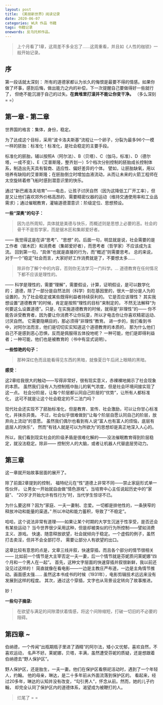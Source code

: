 ```yaml
---
layout: post
title: 《美丽新世界》阅读记录
date: 2020-06-07
categories: WLR 作品 书籍 
tags: 书籍记录
onewords: 反乌托邦作品。
---
```


> 上个月看了1章，这周差不多全忘了……这周重看，并且如《人性的枷锁》一般开始记录。

## 序

第一段话就太深刻： 所有的道德家都认为长久的悔恨是最要不得的情感。如果你做了坏事，感到后悔，做出能力之内的补偿，下一次提醒自己要做得好一些就行了，
但绝不能沉溺于自己的过失。**在粪堆里打滚并不能让你变干净。** （多么深刻 = =）

## 第一章 - 第二章

世界国的格言：集体，身份，稳定。

为了达成这个目标，采用“波卡洛夫斯基”流程让一个卵子，分裂为最多96个一模一样的胚胎：标准化！标准化，是社会稳定的主要手段。

标准化的胚胎，辅以按照A（阿尔法）、B（贝塔）、C（伽马，标准）、D（德尔塔，一成不变）、E（艾普斯隆，整齐划一）5个档次分别控制的胚胎成长控制体系，制造出先天具有智商、适应性、偏好差异的个体。
譬如，让胚胎缺氧，用以培养有缺陷的艾普斯隆；在胚胎倒立时增加血液流动，从而让未来的火箭工程师在太空旋转着修飞船时感到潜意识里的快乐。

通过“新巴甫洛夫培育”——电击，让孩子讨厌自然（因为这降低工厂开工率），但是又让他们喜欢郊外价格高昂的、需要精密仪器的运动（维持交通使用率和工业品需求）；通过催眠教育，灌输道德潜意识：阶级定位、思想预设。

**一些“深奥”的句子：**

> 因为总所周知，具体就是美德与快乐，而概述则是思想上必要的恶。社会的骨干不是哲学家，而是锯木匠和集邮爱好者。 

—— 我觉得这是在讲“思考”、“思想” 的。后面一句，明显就是说，社会需要的是工作者（锯木匠）和消费者（集邮爱好者），而思考者（哲学家）不应该成为主流。
回到第一句，“具体”也就是直接的行为，而“概述”则需要思考。
总的来说，对于一个“稳定”社会而言，大家好好工作消费就是了，不要想太多……

> 除非你了解个中的内容，否则你无法学习一门科学。... 道德教育在任何情况下都不应该是理性的。

—— 科学是理性的，需要“理解”，需要假设，计算，证明假设，是可以数学化的；
道德，除了一部分是自然法则（科学）刻在基因里的，很大一部分是人为的设置的，为了社会稳定或某些既得利益者持续获利的。
它是否应该理性？ 其实我想设置“道德教育”的时候，肯定是按照“理性的目标”来制定的，
不然无法解释“为何要这么设置道德”。只是，在实施道德教育的时候，就得是“非理性”的——
你不能告诉受教育者，因为要让你消费不让你玩耍，所以才电击你让你喜欢精密运动、讨厌自然。
它需要隐瞒目的，那必须得“非理性”教育。
进一步的，我们看到书中，对阿尔法而言，他们是切切实实知道这个道德教育的本质的，
那为什么他们自己不是感到恶心恐惧，反而是佩服得五体投地呢？ 
一种可能，他们是即得利益者；一种可能，他们也是被教育的（书中有显式说明）。

**一些惊艳的句子：**

> 那种深红色而且能看得见东西的黑暗，就像夏日午后闭上眼睛的黑暗。

**感受**：

这2章给我很大的触动——写得非常好，很有现实意义，赤裸裸地揭示了社会现象的本质。
虽然我们没有人为控制瓶中胎儿的氧气浓度，但是社会环境间接实现了这一点。
社会分阶层，让每个阶层都认同自己阶层的“优势”，让所有人都标准化，
这可不就是让这个社会稳定的不二法门吗？

现代社会还实现不了胚胎标准化，但是教育、宣传、社会激励，可以让你甘心标准化，并抹杀异类。
不过，社会似乎很难做到“让每个阶层自愿认同自己的阶层，放弃向上流动”的意愿。
虽然我们偶尔也看到有人说“富人也有富人的烦恼，底层有底层人的快乐”，
然而“有钱人就是可以为所欲为”的思想却是真正地深入人心的。

所以，我们看到现实社会的阶级矛盾是很难化解的——没法催眠教育得到阶层稳定，就没法稳定。除非——
控制穷人的大脑，或者让机器人代替底层劳动力。

## 第三章

这一章就开始故事层面的展开了。

除了前面2章提到的控制， 福特纪元在“性”道德上非常不同——禁止家庭形式单一性伙伴，
让男女一开始就自由做“情色游戏”。当培育中心主任说起历史中的“家庭”、
“20岁才开始允许有性行为”时，当代学生惊讶不已。

为什么要这样？因为“家庭、一夫一妻制、恋爱。一切都是排他性的，一条狭窄的释放冲动和能量的渠道。”
所以冲动和能力蓄积，导致了“不稳定”。

哈哈，这个说法非常有道理——如果让某个时期的大学生沉迷于性享受，是否还会有某些运动？
当今世界很少采用这种，但是却被类似的行为所控制——譬如消费主义、游戏。
快速、随意释放欲望，社会就倾向于稳定。一个虚假的例子，虽然打击卖淫，但并不会全部打尽，
需要让部分人有欲望的出口。

这章比较有意思的点是，文章三线并叙，快速穿插，而且各个部分的情节很相关——
比如前一个情节是大主宰否定一夫一妻，后一个情节就是芬妮质问莱妮娜“四个月和一个男人在一起”。
首先，这种文字层面的快速穿插并叙很新鲜，我以前还没见过这样的！
简直就像在看电影——一边是主教庄严布道，一边是主角情节推动。画面感太强…… 
虽然这本书成书的时候（1931年），电影剪辑技术远远来没有发展到这样的程度。
其次，通过这个穿插，文字也从背景设定转向了故事推进。

妙！

**一些句子摘录:**

> 在欲望与满足的间隙潜伏着情感，将这个间隙缩短，打破一切旧的不必要的阻碍。

## 第四章 ~

伯纳德，一个传闻“出瓶期瓶子里进了酒精”的阿尔法，矮小又忧郁，喜欢自然，不喜欢运动，
名声不好。莱妮娜，贝塔，丰满，虽然遭受芬妮的质疑，还是想跟着伯纳德去“野人保护区”。

野人保护区，还是胎生，一夫一妻。他们在保护区看祭祀活动时，遇到了一个年轻人，约翰。
他的母亲，琳达，是二十多年前从外面流落到保护区的。
看起来，经过20多年，琳达的认知并没有改变，“勾引男人”，怀念从前。然而，她的儿子约翰，
却完全认同了保护区内的道德体系，渴望成为被鞭打的人。

> 烂尾了 = =